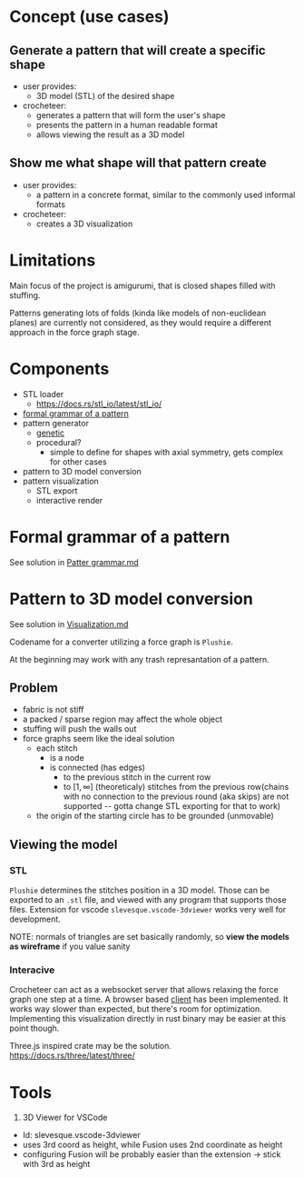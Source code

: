 # Concept (use cases)
## Generate a pattern that will create a specific shape
- user provides:
  - 3D model (STL) of the desired shape
- crocheteer:
  - generates a pattern that will form the user's shape
  - presents the pattern in a human readable format
  - allows viewing the result as a 3D model

## Show me what shape will that pattern create
- user provides:
  - a pattern in a concrete format, similar to the commonly used informal formats
- crocheteer:
  - creates a 3D visualization

# Limitations
Main focus of the project is amigurumi, that is closed shapes filled with stuffing.

Patterns generating lots of folds (kinda like models of non-euclidean planes) are currently not considered, as they would require a different approach in the force graph stage.

# Components
- STL loader
  - https://docs.rs/stl_io/latest/stl_io/
- [formal grammar of a pattern](./Pattern%20grammar.md)
- pattern generator
  - [genetic](./Genetic.md)
  - procedural?
    - simple to define for shapes with axial symmetry, gets complex for other cases
- pattern to 3D model conversion
- pattern visualization
  - STL export
  - interactive render

# Formal grammar of a pattern
See solution in [Patter grammar.md](./Pattern%20grammar.md)


# Pattern to 3D model conversion
See solution in [Visualization.md](./Visualization.md)

Codename for a converter utilizing a force graph is `Plushie`.

At the beginning may work with any trash represantation of a pattern.

## Problem
- fabric is not stiff
- a packed / sparse region may affect the whole object
- stuffing will push the walls out
- force graphs seem like the ideal solution
  - each stitch
    - is a node
    - is connected (has edges)
       - to the previous stitch in the current row
       - to $[1, ∞]$ (theoreticaly) stitches from the previous row(chains with no connection to the previous round (aka skips) are not supported -- gotta change STL exporting for that to work)
  - the origin of the starting circle has to be grounded (unmovable)

## Viewing the model
### STL
`Plushie` determines the stitches position in a 3D model. Those can be exported to an `.stl` file, and viewed with any program that supports those files. Extension for vscode `slevesque.vscode-3dviewer` works very well for development.

NOTE: normals of triangles are set basically randomly, so **view the models as wireframe** if you value sanity

### Interacive
Crocheteer can act as a websocket server that allows relaxing the force graph one step at a time. A browser based [client](../ws_web_client/) has been implemented. It works way slower than expected, but there's room for optimization. Implementing this visualization directly in rust binary may be easier at this point though.

Three.js inspired crate may be the solution. https://docs.rs/three/latest/three/

# Tools

<!-- [1]: (3D Viewer for VSCode) -->
[1]: https://marketplace.visualstudio.com/items?itemName=slevesque.vscode-3dviewer
1. 3D Viewer for VSCode
  - Id: slevesque.vscode-3dviewer
  - uses 3rd coord as height, while Fusion uses 2nd coordinate as height
  - configuring Fusion will be probably easier than the extension -> stick with 3rd as height

[2]: https://github.com/bddap/watch-stl-rust


